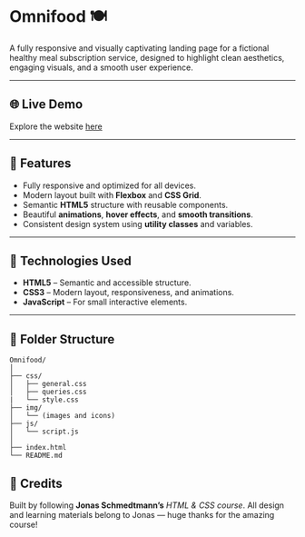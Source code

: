 # Omnifood 🍽️

A fully responsive and visually captivating landing page for a fictional healthy meal subscription service, designed to highlight clean aesthetics, engaging visuals, and a smooth user experience.

---

## 🌐 **Live Demo**

Explore the website [here](https://omnifoodvelinov.vercel.app)

---

## 🚀 Features

- Fully responsive and optimized for all devices.
- Modern layout built with **Flexbox** and **CSS Grid**.
- Semantic **HTML5** structure with reusable components.
- Beautiful **animations**, **hover effects**, and **smooth transitions**.
- Consistent design system using **utility classes** and variables.

---

## 🧰 Technologies Used

- **HTML5** – Semantic and accessible structure.
- **CSS3** – Modern layout, responsiveness, and animations.
- **JavaScript** – For small interactive elements.

---

## 📂 Folder Structure

```
Omnifood/
│
├── css/
│   ├── general.css
│   ├── queries.css
|   └── style.css
├── img/
│   └── (images and icons)
├── js/
│   └── script.js
│
├── index.html
└── README.md
```

## 🙌 Credits

Built by following **Jonas Schmedtmann’s** _HTML & CSS course_. All design and learning materials belong to Jonas — huge thanks for the amazing course!
